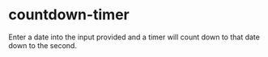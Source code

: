 # countdown-timer
Enter a date into the input provided and a timer will count down to that date down to the second.
